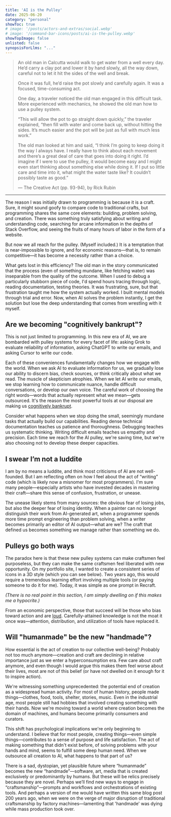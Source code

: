 ```yaml
---
title: 'AI is the Pulley' 
date: 2025-06-20
category: "personal"
showToc: true
# image: '/posts/actors-and-extras/social.webp'
# image: '/command-bar-icons/posts/ai-is-the-pulley.webp'
showTopImage: false
unlisted: false
synopsisForLlms: "..."
---
```


<blockquote>

<p className='!my-0 !text-lg'>
An old man in Calcutta would walk to get water from a well every day. He’d carry a clay pot and lower it by hand slowly, all the way down, careful not to let it hit the sides of the well and break. 
</p>

<p className='!my-0 !text-lg'>
Once it was full, he’d raise the pot slowly and carefully again. It was a focused, time-consuming act.  
</p>

<p className='!my-0 !text-lg'>
One day, a traveler noticed the old man engaged in this difficult task. More experienced with mechanics, he showed the old man how to use a pulley system.  
</p>

<p className='!my-0 !text-lg'>
“This will allow the pot to go straight down quickly,” the traveler explained, “then fill with water and come back up, without hitting the sides. It’s much easier and the pot will be just as full with much less work.”  
</p>

<p className='!my-0 !text-lg'>
The old man looked at him and said, “I think I’m going to keep doing it the way I always have. I really have to think about each movement and there’s a great deal of care that goes into doing it right. I’d imagine if I were to use the pulley, it would become easy and I might even start thinking about something else while doing it. If I put so little care and time into it, what might the water taste like? It couldn’t possibly taste as good.”  
</p>

<p className='!mb-0 !mt-2 !text-base text-right italic'>
— The Creative Act (pp. 93-94), by Rick Rubin
</p>

</blockquote>


<hr />

The reason I was initially drawn to programming is because it is a craft. Sure, it might sound goofy to compare code to traditional crafts, but programming shares the same core elements: building, problem solving, and creation. There was something truly satisfying about writing and understanding code, searching for arcane information in the depths of Stack Overflow, and seeing the fruits of many hours of labor in the form of a website.

But now we all reach for the pulley. (Myself included.) It is a temptation that is near-impossible to ignore, and for economic reasons—that is, to remain competitive—it has become a necessity rather than a choice. 

What gets lost in this efficiency? The old man in the story communicated that the process (even of something mundane, like fetching water) was inseparable from the quality of the outcome. 
When I used to debug a particularly stubborn piece of code, I'd spend hours tracing through logic, reading documentation, testing theories. It was frustrating, sure, but that frustration taught me how the system actually worked. I built mental models through trial and error. Now, when AI solves the problem instantly, I get the solution but lose the deep understanding that comes from wrestling with it myself.

## Are we becoming "cognitively bankrupt"?

This is not just limited to programming. In this new era of AI, we are bombarded with pulley systems for every facet of life: asking Grok to evaluate reliability of information, asking ChatGPT to write our emails, and asking Cursor to write our code.

Each of these conveniences fundamentally changes how we engage with the world. When we ask AI to evaluate information for us, we gradually lose our ability to discern bias, check sources, or think critically about what we read. The muscle of skepticism atrophies. When we let AI write our emails, we stop learning how to communicate nuance, handle difficult conversations, or develop our own voice. The careful work of choosing the right words—words that actually represent what we mean—gets outsourced. It's the reason the most powerful tools at our disposal are making us [cognitively bankrupt](https://www.media.mit.edu/projects/your-brain-on-chatgpt/overview/).

Consider what happens when we stop doing the small, seemingly mundane tasks that actually build our capabilities. Reading dense technical documentation teaches us patience and thoroughness. Debugging teaches us systematic thinking. Writing difficult emails teaches us empathy and precision. Each time we reach for the AI pulley, we're saving time, but we're also choosing not to develop these deeper capacities.

## I swear I’m not a luddite

I am by no means a luddite, and think most criticisms of AI are not well-founded. But I am reflecting often on how I feel about the act of “writing” code (which is likely now a misnomer for most programmers). I'm sure many people—especially artists who have invested decades in mastering their craft—share this sense of confusion, frustration, or unease.

The unease likely stems from many sources: the obvious fear of losing jobs, but also the deeper fear of losing identity. When a painter can no longer distinguish their work from AI-generated art, when a programmer spends more time prompt engineering than problem solving, when a writer becomes primarily an editor of AI output—what are we? The craft that defined us becomes something we manage rather than something we do.

## Pulleys go both ways

The paradox here is that these new pulley systems can make craftsmen feel purposeless, but they can make the same craftsmen feel liberated with new opportunity. On my portfolio site, I wanted to create a consistent series of icons in a 3D style (which you can see below). Two years ago, this would require a tremendous learning effort involving multiple tools (or paying someone to do it for me). Today, it was simple as one prompt in Recraft.

*(There is no real point in this section, I am simply dwelling on if this makes me a hypocrite.)*

From an economic perspective, those that succeed will be those who bias toward action and are [loud](/writing/audacity-goes-the-furthest). Carefully-attained knowledge is not the moat it once was—attention, distribution, and utilization of tools have replaced it.

## Will "humanmade" be the new "handmade"?

How essential is the act of creation to our collective well-being? Probably not too much anymore—creation and craft are declining in relative importance just as we enter a hyperconsumption era. Few care about craft anymore, and even though I would argue this makes them feel worse about their lives, most are not of this belief (or have not dwelled on it enough for it to inspire action).

We're witnessing something unprecedented: the potential end of creation as a widespread human activity. For most of human history, people made things—clothes, food, tools, shelter, stories, music. Even in the industrial age, most people still had hobbies that involved creating something with their hands. Now we're moving toward a world where creation becomes the domain of machines, and humans become primarily consumers and curators.

This shift has psychological implications we're only beginning to understand. I believe that for most people, creating things—even simple things—contributes to a sense of purpose and life satisfaction. The act of making something that didn't exist before, of solving problems with your hands and mind, seems to fulfill some deep human need. When we outsource all creation to AI, what happens to that part of us?

There is a sad, dystopian, yet plausible future where “humanmade” becomes the new “handmade”—software, art, media that is created exclusively or predominantly by humans. But these will be relics precisely because they are novel. Perhaps we’ll find new ways to engage in “craftsmanship”—prompts and workflows and orchestrations of existing tools. And perhaps a version of me would have written this same blog post 200 years ago, when we were on the verge of major disruption of traditional craftsmanship by factory machines—lamenting that 'handmade' was dying while mass production took over.